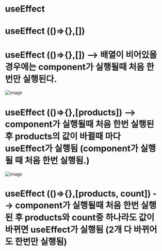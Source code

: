 # useEffect

# useEffect (()=>{},[])

# useEffect (()=>{},[]) --> 배열이 비어있을 경우에는 component가 실행될때 처음 한번만 실행된다.
![image](https://github.com/yeon2716/react/assets/145514579/1e412b17-ab9b-40c4-80fe-ad2f6261825e)

# useEffect (()=>{},[products]) --> component가 실행될때 처음 한번 실행된 후 products의 값이 바뀔때 마다 useEffect가 실행됨 (component가 실행될 때 처음 한번 실행됨.)
![image](https://github.com/yeon2716/react/assets/145514579/2e85367c-9f7b-489a-a654-f329afb5b638)


# useEffect (()=>{},[products, count]) --> component가 실행될때 처음 한번 실행된 후 products와 count중 하나라도 값이 바뀌면 useEffect가 실행됨 (2개 다 바뀌어도 한번만 실행됨)



